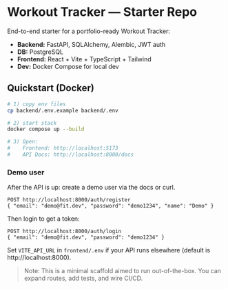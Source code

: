 # Workout Tracker — Starter Repo

End-to-end starter for a portfolio-ready Workout Tracker:
- **Backend:** FastAPI, SQLAlchemy, Alembic, JWT auth
- **DB:** PostgreSQL
- **Frontend:** React + Vite + TypeScript + Tailwind
- **Dev:** Docker Compose for local dev

## Quickstart (Docker)

```bash
# 1) copy env files
cp backend/.env.example backend/.env

# 2) start stack
docker compose up --build

# 3) Open:
#    Frontend: http://localhost:5173
#    API Docs: http://localhost:8000/docs
```

### Demo user
After the API is up: create a demo user via the docs or curl.
```
POST http://localhost:8000/auth/register
{ "email": "demo@fit.dev", "password": "demo1234", "name": "Demo" }
```
Then login to get a token:
```
POST http://localhost:8000/auth/login
{ "email": "demo@fit.dev", "password": "demo1234" }
```

Set `VITE_API_URL` in `frontend/.env` if your API runs elsewhere (default is http://localhost:8000).

> Note: This is a minimal scaffold aimed to run out-of-the-box. You can expand routes, add tests, and wire CI/CD.
